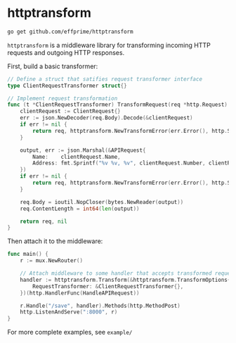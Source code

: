 # httptransform

```bash
go get github.com/effprime/httptransform
```

`httptransform` is a middleware library for transforming incoming HTTP requests and outgoing HTTP responses.

First, build a basic transformer:

```go
// Define a struct that satifies request transformer interface
type ClientRequestTransformer struct{}

// Implement request transformation
func (t *ClientRequestTransformer) TransformRequest(req *http.Request) (*http.Request, error) {
    clientRequest := ClientRequest{}
    err := json.NewDecoder(req.Body).Decode(&clientRequest)
    if err != nil {
        return req, httptransform.NewTransformError(err.Error(), http.StatusBadRequest).WithExternal("could not read client request")
    }

    output, err := json.Marshal(&APIRequest{
        Name:    clientRequest.Name,
        Address: fmt.Sprintf("%v %v, %v", clientRequest.Number, clientRequest.Street, clientRequest.City),
    })
    if err != nil {
        return req, httptransform.NewTransformError(err.Error(), http.StatusInternalServerError).WithExternal("could not serialize transformed response")
    }

    req.Body = ioutil.NopCloser(bytes.NewReader(output))
    req.ContentLength = int64(len(output))

    return req, nil
}
```

Then attach it to the middleware:

```go
func main() {
    r := mux.NewRouter()

    // Attach middleware to some handler that accepts transformed request
    handler := httptransform.Transform(&httptransform.TransformOptions{
        RequestTransformer: &ClientRequestTransformer{},
    })(http.HandlerFunc(HandleAPIRequest))

    r.Handle("/save", handler).Methods(http.MethodPost)
    http.ListenAndServe(":8000", r)
}
```


For more complete examples, see `example/`


